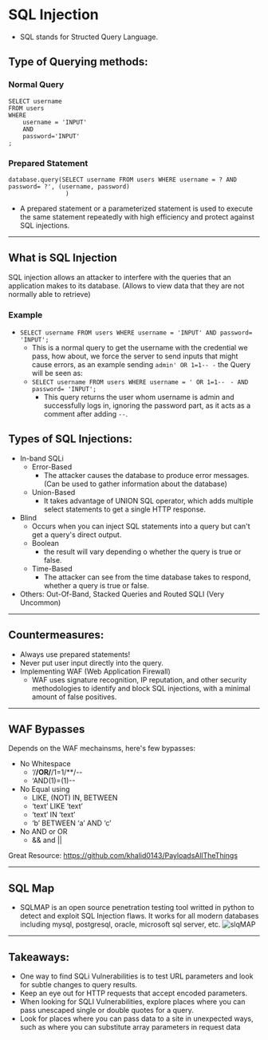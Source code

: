 # SQL Injection

- SQL stands for Structed Query Language.

## Type of Querying methods:
### Normal Query
```mysql
SELECT username 
FROM users
WHERE
	username = 'INPUT' 
	AND
	password='INPUT' 
;
```
### Prepared Statement
```mysql
database.query(SELECT username FROM users WHERE username = ? AND password= ?', (username, password)
				)
```
- A prepared statement or a parameterized statement is used to execute the same statement repeatedly with high efficiency and protect against SQL injections.

*** 

## What is SQL Injection
SQL injection allows an attacker to interfere with the queries that an application makes to its database.
(Allows to view data that they are not normally able to retrieve)

### Example

- ```SELECT username FROM users WHERE username = 'INPUT' AND password= 'INPUT';```
	- This is a normal query to get the username with the credential we pass, how about, we force the server to send inputs that might cause errors, as an example sending ```admin' OR 1=1-- -``` the Query will be seen as:
	- ```SELECT username FROM users WHERE username = ' OR 1=1--``` ``` - AND password= 'INPUT';```
		- This query returns the user whom username is admin and successfully logs in, ignoring the password part, as it acts as a comment after adding ``--``.


## Types of SQL Injections: 

- In-band SQLi
	- Error-Based
		- The attacker causes the database to produce error messages. (Can be used to gather information about the database)
	- Union-Based
		- It takes advantage of UNION SQL operator, which adds multiple select statements to get a single HTTP response.
- Blind
	- Occurs when you can inject SQL statements into a query but can't get a query's direct output.
	- Boolean
		- the result will vary depending o whether the query is true or false.
	- Time-Based
		- The attacker can see from the time database takes to respond, whether a query is true or false.
- Others: Out-Of-Band, Stacked Queries and Routed SQLI (Very Uncommon)
***

## Countermeasures:

- Always use prepared statements!
- Never put user input directly into the query.
- Implementing WAF (Web Application Firewall)
	- WAF uses signature recognition, IP reputation, and other security methodologies to identify and block SQL injections, with a minimal amount of false positives.

***

## WAF Bypasses

Depends on the WAF mechainsms, here's few bypasses:
- No Whitespace
	- ‘/**/OR/**/1=1/**/--
	- ‘AND(1)=(1)--
- No Equal using
	- LIKE, (NOT) IN, BETWEEN
	- ‘text’ LIKE ‘text’
	- ‘text’ IN ‘text’
	- ‘b’ BETWEEN ‘a’ AND ‘c’
- No AND or OR
	- && and ||

Great Resource: https://github.com/khalid0143/PayloadsAllTheThings

***

## SQL Map
- SQLMAP is an open source penetration testing tool writted in python to detect and exploit SQL Injection flaws. It works for all modern databases including mysql, postgresql, oracle, microsoft sql server, etc.
![slqMAP](https://sectechno.com/wp-content/uploads/2020/05/sqlmap-1.png)

***

## Takeaways: 

- One way to find SQLi Vulnerabilities is to test URL parameters and look for subtle changes to query results.
- Keep an eye out for HTTP requests that accept encoded parameters.
- When looking for SQLI Vulnerabilities, explore places where you can pass unescaped single or double quotes for a query.
- Look for places where you can pass data to a site in unexpected ways, such as where you can substitute array parameters in request data

